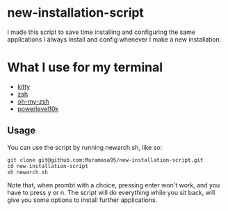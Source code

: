 # new-installation-script

I made this script to save time installing and configuring the same applications I always install and config whenever I make a new installation.

# What I use for my terminal

- [kitty](https://github.com/kovidgoyal/kitty)
- [zsh](https://github.com/zsh-users/zsh)
- [oh-my-zsh](https://github.com/ohmyzsh/ohmyzsh)
- [powerlevel10k](https://github.com/romkatv/powerlevel10k)

## Usage

You can use the script by running newarch.sh, like so:

```
git clone git@github.com:Muramasa95/new-installation-script.git
cd new-installation-script
sh newarch.sh
```

Note that, when prombt with a choice, pressing enter won't work, and you have to press y or n.
The script will do everything while you sit back, will give you some options to install further applications.
